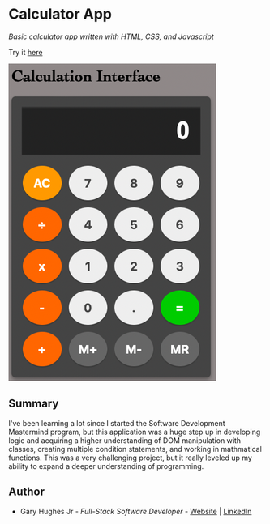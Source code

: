 # Calculator App

_Basic calculator app written with HTML, CSS, and Javascript_

Try it [here](https://nomoneyrecord.github.io/Calculator-App/)

![Image](/Calculator-Pic.png)

## Summary

I've been learning a lot since I started the Software Development Mastermind program, but this application was a huge step up in developing logic and acquiring a higher understanding of DOM manipulation with classes, creating multiple condition statements, and working in mathmatical functions. This was a very challenging project, but it really leveled up my ability to expand a deeper understanding of programming. 

## Author

- Gary Hughes Jr - _Full-Stack Software Developer_ - [Website](https://garyleehughesjr.com) | [LinkedIn](https://www.linkedin.com/in/gary-hughes-jr-64925b229/)